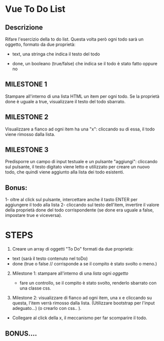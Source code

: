 # Vue To Do List

## Descrizione

Rifare l'esercizio della to do list.
Questa volta però ogni todo sarà un oggetto, formato da due proprietà:

- text, una stringa che indica il testo del todo

- done, un booleano (true/false) che indica se il todo è stato fatto oppure no

## MILESTONE 1

Stampare all'interno di una lista HTML un item per ogni todo.
Se la proprietà done è uguale a true, visualizzare il testo del todo sbarrato.

## MILESTONE 2

Visualizzare a fianco ad ogni item ha una "x": cliccando su di essa, il todo viene rimosso dalla lista.

## MILESTONE 3

Predisporre un campo di input testuale e un pulsante "aggiungi": cliccando sul pulsante, il testo digitato viene letto e utilizzato per creare un nuovo todo, che quindi viene aggiunto alla lista dei todo esistenti.

## Bonus:

1- oltre al click sul pulsante, intercettare anche il tasto ENTER per aggiungere il todo alla lista
2- cliccando sul testo dell'item, invertire il valore della proprietà done del todo corrispondente (se done era uguale a false, impostare true e viceversa).

# STEPS

1. Creare un array di oggetti "To Do" formati da due proprietà:

- text (sarà il testo contenuto nel toDo)
- done (true o false // corrisponde a se il compito è stato svolto o meno.)

2. Milestone 1: stampare all'interno di una _lista_ ogni _oggetto_

   - fare un controllo, se il compito è stato svolto, renderlo sbarrato con una classe css.

3. Milestone 2: visualizzare di fianco ad ogni item, una x e cliccando su questa, l'item verrà rimosso dalla lista.
   (Utilizzare bootstrap per l'input adeguato...)
   (o crearlo con css.. ).

- Collegare al click della x, il meccanismo per far scomparire il todo.

## BONUS....
